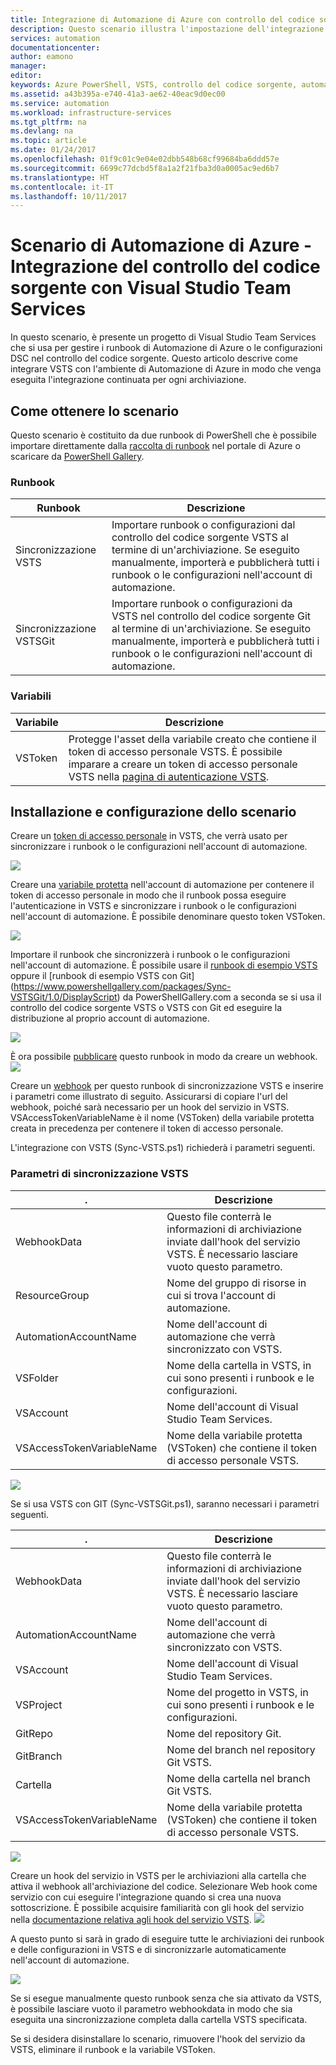 ```yaml
---
title: Integrazione di Automazione di Azure con controllo del codice sorgente di Visual Studio Team Services | Microsoft Docs
description: Questo scenario illustra l'impostazione dell'integrazione con un account di Automazione di Azure e controllo del codice sorgente di Visual Studio Team Services.
services: automation
documentationcenter: 
author: eamono
manager: 
editor: 
keywords: Azure PowerShell, VSTS, controllo del codice sorgente, automazione
ms.assetid: a43b395a-e740-41a3-ae62-40eac9d0ec00
ms.service: automation
ms.workload: infrastructure-services
ms.tgt_pltfrm: na
ms.devlang: na
ms.topic: article
ms.date: 01/24/2017
ms.openlocfilehash: 01f9c01c9e04e02dbb548b68cf99684ba6ddd57e
ms.sourcegitcommit: 6699c77dcbd5f8a1a2f21fba3d0a0005ac9ed6b7
ms.translationtype: HT
ms.contentlocale: it-IT
ms.lasthandoff: 10/11/2017
---
```

# <a name="azure-automation-scenario---automation-source-control-integration-with-visual-studio-team-services"></a>Scenario di Automazione di Azure - Integrazione del controllo del codice sorgente con Visual Studio Team Services

In questo scenario, è presente un progetto di Visual Studio Team Services che si usa per gestire i runbook di Automazione di Azure o le configurazioni DSC nel controllo del codice sorgente.
Questo articolo descrive come integrare VSTS con l'ambiente di Automazione di Azure in modo che venga eseguita l'integrazione continuata per ogni archiviazione.

## <a name="getting-the-scenario"></a>Come ottenere lo scenario

Questo scenario è costituito da due runbook di PowerShell che è possibile importare direttamente dalla [raccolta di runbook](automation-runbook-gallery.md) nel portale di Azure o scaricare da [PowerShell Gallery](https://www.powershellgallery.com).

### <a name="runbooks"></a>Runbook

Runbook | Descrizione| 
--------|------------|
Sincronizzazione VSTS | Importare runbook o configurazioni dal controllo del codice sorgente VSTS al termine di un'archiviazione. Se eseguito manualmente, importerà e pubblicherà tutti i runbook o le configurazioni nell'account di automazione.| 
Sincronizzazione VSTSGit | Importare runbook o configurazioni da VSTS nel controllo del codice sorgente Git al termine di un'archiviazione. Se eseguito manualmente, importerà e pubblicherà tutti i runbook o le configurazioni nell'account di automazione.|

### <a name="variables"></a>Variabili

Variabile | Descrizione|
-----------|------------|
VSToken | Protegge l'asset della variabile creato che contiene il token di accesso personale VSTS. È possibile imparare a creare un token di accesso personale VSTS nella [pagina di autenticazione VSTS](https://www.visualstudio.com/en-us/docs/integrate/get-started/auth/overview). 
## <a name="installing-and-configuring-this-scenario"></a>Installazione e configurazione dello scenario

Creare un [token di accesso personale](https://www.visualstudio.com/en-us/docs/integrate/get-started/auth/overview) in VSTS, che verrà usato per sincronizzare i runbook o le configurazioni nell'account di automazione.

![](media/automation-scenario-source-control-integration-with-VSTS/VSTSPersonalToken.png) 

Creare una [variabile protetta](automation-variables.md) nell'account di automazione per contenere il token di accesso personale in modo che il runbook possa eseguire l'autenticazione in VSTS e sincronizzare i runbook o le configurazioni nell'account di automazione. È possibile denominare questo token VSToken. 

![](media/automation-scenario-source-control-integration-with-VSTS/VSTSTokenVariable.png)

Importare il runbook che sincronizzerà i runbook o le configurazioni nell'account di automazione. È possibile usare il [runbook di esempio VSTS](https://www.powershellgallery.com/packages/Sync-VSTS/1.0/DisplayScript) oppure il [runbook di esempio VSTS con Git] (https://www.powershellgallery.com/packages/Sync-VSTSGit/1.0/DisplayScript) da PowerShellGallery.com a seconda se si usa il controllo del codice sorgente VSTS o VSTS con Git ed eseguire la distribuzione al proprio account di automazione.

![](media/automation-scenario-source-control-integration-with-VSTS/VSTSPowerShellGallery.png)

È ora possibile [pubblicare](automation-creating-importing-runbook.md#publishing-a-runbook) questo runbook in modo da creare un webhook. 
![](media/automation-scenario-source-control-integration-with-VSTS/VSTSPublishRunbook.png)

Creare un [webhook](automation-webhooks.md) per questo runbook di sincronizzazione VSTS e inserire i parametri come illustrato di seguito. Assicurarsi di copiare l'url del webhook, poiché sarà necessario per un hook del servizio in VSTS. VSAccessTokenVariableName è il nome (VSToken) della variabile protetta creata in precedenza per contenere il token di accesso personale. 

L'integrazione con VSTS (Sync-VSTS.ps1) richiederà i parametri seguenti.
### <a name="sync-vsts-parameters"></a>Parametri di sincronizzazione VSTS

. | Descrizione| 
--------|------------|
WebhookData | Questo file conterrà le informazioni di archiviazione inviate dall'hook del servizio VSTS. È necessario lasciare vuoto questo parametro.| 
ResourceGroup | Nome del gruppo di risorse in cui si trova l'account di automazione.|
AutomationAccountName | Nome dell'account di automazione che verrà sincronizzato con VSTS.|
VSFolder | Nome della cartella in VSTS, in cui sono presenti i runbook e le configurazioni.|
VSAccount | Nome dell'account di Visual Studio Team Services.| 
VSAccessTokenVariableName | Nome della variabile protetta (VSToken) che contiene il token di accesso personale VSTS.| 


![](media/automation-scenario-source-control-integration-with-VSTS/VSTSWebhook.png)

Se si usa VSTS con GIT (Sync-VSTSGit.ps1), saranno necessari i parametri seguenti.

. | Descrizione|
--------|------------|
WebhookData | Questo file conterrà le informazioni di archiviazione inviate dall'hook del servizio VSTS. È necessario lasciare vuoto questo parametro.| ResourceGroup | Nome del gruppo di risorse in cui si trova l'account di automazione.|
AutomationAccountName | Nome dell'account di automazione che verrà sincronizzato con VSTS.|
VSAccount | Nome dell'account di Visual Studio Team Services.|
VSProject | Nome del progetto in VSTS, in cui sono presenti i runbook e le configurazioni.|
GitRepo | Nome del repository Git.|
GitBranch | Nome del branch nel repository Git VSTS.|
Cartella | Nome della cartella nel branch Git VSTS.|
VSAccessTokenVariableName | Nome della variabile protetta (VSToken) che contiene il token di accesso personale VSTS.|

![](media/automation-scenario-source-control-integration-with-VSTS/VSTSGitWebhook.png)

Creare un hook del servizio in VSTS per le archiviazioni alla cartella che attiva il webhook all'archiviazione del codice. Selezionare Web hook come servizio con cui eseguire l'integrazione quando si crea una nuova sottoscrizione. È possibile acquisire familiarità con gli hook del servizio nella [documentazione relativa agli hook del servizio VSTS](https://www.visualstudio.com/en-us/docs/marketplace/integrate/service-hooks/get-started).
![](media/automation-scenario-source-control-integration-with-VSTS/VSTSServiceHook.png)

A questo punto si sarà in grado di eseguire tutte le archiviazioni dei runbook e delle configurazioni in VSTS e di sincronizzarle automaticamente nell'account di automazione.

![](media/automation-scenario-source-control-integration-with-VSTS/VSTSSyncRunbookOutput.png)

Se si esegue manualmente questo runbook senza che sia attivato da VSTS, è possibile lasciare vuoto il parametro webhookdata in modo che sia eseguita una sincronizzazione completa dalla cartella VSTS specificata.

Se si desidera disinstallare lo scenario, rimuovere l'hook del servizio da VSTS, eliminare il runbook e la variabile VSToken.
